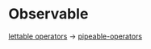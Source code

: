 # Observable #

[lettable operators](https://github.com/ReactiveX/rxjs/blob/master/doc/lettable-operators.md) -> [pipeable-operators](https://github.com/ReactiveX/rxjs/blob/master/doc/pipeable-operators.md)
